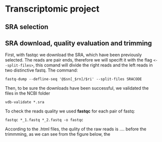 # Transcriptomic project

## SRA selection




## SRA download, quality evaluation and trimming

First, with fastqc we download the SRA, which have been previously selected. The reads are pair ends, therefore we will specift it with the flag `<--split-files>`, this comand
will divide the right reads and the left reads in two distinctive fastq. The command:
```
fastq-dump --defline-seq '@$sn[_$rn]/$ri' --split-files SRACODE
```

Then, to be sure the downloads have been successful, we validated the files in the NCBI folder
```
vdb-validate *.sra
```

To check the reads quality we used **fastqc** for each pair of fastq: 
```
fastqc *_1.fastq *_2.fastq -o fastqc
```
According to the .html files, the qulity of the raw reads is .... before the trimmming, as we can see from the figure below, the 
